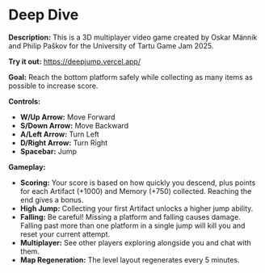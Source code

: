 # Deep Dive

**Description:**
This is a 3D multiplayer video game created by Oskar Männik and Philip Paškov for the University of Tartu Game Jam 2025.

**Try it out:**
https://deepjump.vercel.app/

**Goal:**
Reach the bottom platform safely while collecting as many items as possible to increase score.

**Controls:**
*   **W/Up Arrow:** Move Forward
*   **S/Down Arrow:** Move Backward
*   **A/Left Arrow:** Turn Left
*   **D/Right Arrow:** Turn Right
*   **Spacebar:** Jump


**Gameplay:**
*   **Scoring:** Your score is based on how quickly you descend, plus points for each Artifact (+1000) and Memory (+750) collected. Reaching the end gives a bonus.
*   **High Jump:** Collecting your first Artifact unlocks a higher jump ability.
*   **Falling:** Be careful! Missing a platform and falling causes damage. Falling past more than one platform in a single jump will kill you and reset your current attempt.
*   **Multiplayer:** See other players exploring alongside you and chat with them.
*   **Map Regeneration:** The level layout regenerates every 5 minutes.
